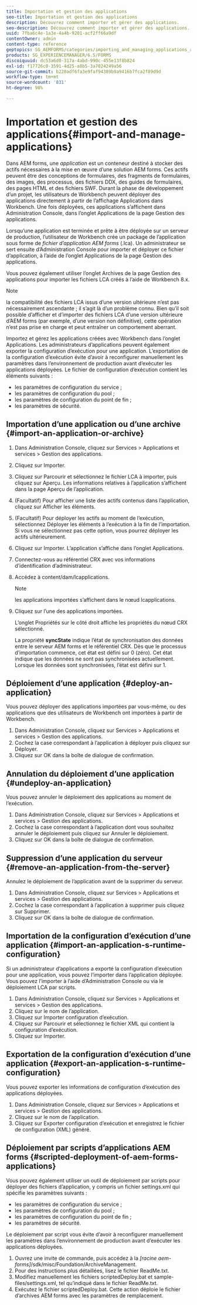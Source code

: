 ```yaml
---
title: Importation et gestion des applications
seo-title: Importation et gestion des applications
description: Découvrez comment importer et gérer des applications.
seo-description: Découvrez comment importer et gérer des applications.
uuid: 7fba6c4e-1a3e-4a4b-9201-acf2ff66a9df
contentOwner: admin
content-type: reference
geptopics: SG_AEMFORMS/categories/importing_and_managing_applications_and_archives
products: SG_EXPERIENCEMANAGER/6.5/FORMS
discoiquuid: dc53a6d0-317a-4abd-990c-455e13f8b824
exl-id: f17726c0-3591-4d25-a8b5-3a7024249a56
source-git-commit: b220adf6fa3e9faf94389b9a9416b7fca2f89d9d
workflow-type: tm+mt
source-wordcount: '831'
ht-degree: 98%

---
```


# Importation et gestion des applications{#import-and-manage-applications}

Dans AEM forms, une *application* est un conteneur destiné à stocker des actifs nécessaires à la mise en œuvre d’une solution AEM forms. Ces actifs peuvent être des conceptions de formulaires, des fragments de formulaires, des images, des processus, des fichiers DDX, des guides de formulaires, des pages HTML et des fichiers SWF. Durant la phase de développement d’un projet, les utilisateurs de Workbench peuvent déployer des applications directement à partir de l’affichage Applications dans Workbench. Une fois déployées, ces applications s’affichent dans Administration Console, dans l’onglet Applications de la page Gestion des applications.

Lorsqu’une application est terminée et prête à être déployée sur un serveur de production, l’utilisateur de Workbench crée un package de l’application sous forme de *fichier d’application AEM forms* (.lca). Un administrateur se sert ensuite d’Administration Console pour importer et déployer ce fichier d’application, à l’aide de l’onglet Applications de la page Gestion des applications.

Vous pouvez également utiliser l’onglet Archives de la page Gestion des applications pour importer les fichiers LCA créés à l’aide de Workbench 8.x.

>[!NOTE]
>
>la compatibilité des fichiers LCA issus d’une version ultérieure n’est pas nécessairement ascendante ; il s’agit là d’un problème connu. Bien qu’il soit possible d’afficher et d’importer des fichiers LCA d’une version ultérieure d’AEM forms (par exemple, d’une version non définitive), cette opération n’est pas prise en charge et peut entraîner un comportement aberrant.

Importez et gérez les applications créées avec Workbench dans l’onglet Applications. Les administrateurs d’applications peuvent également exporter la configuration d’exécution pour une application. L’exportation de la configuration d’exécution évite d’avoir à reconfigurer manuellement les paramètres dans l’environnement de production avant d’exécuter les applications déployées. Le fichier de configuration d’exécution contient les éléments suivants :

* les paramètres de configuration du service ;
* les paramètres de configuration du pool ;
* les paramètres de configuration du point de fin ;
* les paramètres de sécurité.

## Importation d’une application ou d’une archive {#import-an-application-or-archive}

1. Dans Administration Console, cliquez sur Services > Applications et services > Gestion des applications.
1. Cliquez sur Importer.
1. Cliquez sur Parcourir et sélectionnez le fichier LCA à importer, puis cliquez sur Aperçu. Les informations relatives à l’application s’affichent dans la page Aperçu de l’application.
1. (Facultatif) Pour afficher une liste des actifs contenus dans l’application, cliquez sur Afficher les éléments.
1. (Facultatif) Pour déployer les actifs au moment de l’exécution, sélectionnez Déployer les éléments à l’exécution à la fin de l’importation. Si vous ne sélectionnez pas cette option, vous pourrez déployer les actifs ultérieurement.
1. Cliquez sur Importer. L’application s’affiche dans l’onglet Applications.
1. Connectez-vous au référentiel CRX avec vos informations d’identification d’administrateur.
1. Accédez à content/dam/lcapplications.

   >[!NOTE]
   >
   >les applications importées s’affichent dans le nœud lcapplications.

1. Cliquez sur l’une des applications importées.

   L’onglet Propriétés sur le côté droit affiche les propriétés du nœud CRX sélectionné.

   La propriété **syncState** indique l’état de synchronisation des données entre le serveur AEM forms et le référentiel CRX. Dès que le processus d’importation commence, cet état est défini sur 0 (zéro). Cet état indique que les données ne sont pas synchronisées actuellement. Lorsque les données sont synchronisées, l’état est défini sur 1.

## Déploiement d’une application  {#deploy-an-application}

Vous pouvez déployer des applications importées par vous-même, ou des applications que des utilisateurs de Workbench ont importées à partir de Workbench.

1. Dans Administration Console, cliquez sur Services > Applications et services > Gestion des applications.
1. Cochez la case correspondant à l’application à déployer puis cliquez sur Déployer.
1. Cliquez sur OK dans la boîte de dialogue de confirmation.

## Annulation du déploiement d’une application  {#undeploy-an-application}

Vous pouvez annuler le déploiement des applications au moment de l’exécution.

1. Dans Administration Console, cliquez sur Services > Applications et services > Gestion des applications.
1. Cochez la case correspondant à l’application dont vous souhaitez annuler le déploiement puis cliquez sur Annuler le déploiement.
1. Cliquez sur OK dans la boîte de dialogue de confirmation.

## Suppression d’une application du serveur  {#remove-an-application-from-the-server}

Annulez le déploiement de l’application avant de la supprimer du serveur.

1. Dans Administration Console, cliquez sur Services > Applications et services > Gestion des applications.
1. Cochez la case correspondant à l’application à supprimer puis cliquez sur Supprimer.
1. Cliquez sur OK dans la boîte de dialogue de confirmation.

## Importation de la configuration d’exécution d’une application  {#import-an-application-s-runtime-configuration}

Si un administrateur d’applications a exporté la configuration d’exécution pour une application, vous pouvez l’importer dans l’application déployée. Vous pouvez l’importer à l’aide d’Administration Console ou via le déploiement LCA par scripts.

1. Dans Administration Console, cliquez sur Services > Applications et services > Gestion des applications.
1. Cliquez sur le nom de l’application.
1. Cliquez sur Importer configuration d’exécution.
1. Cliquez sur Parcourir et sélectionnez le fichier XML qui contient la configuration d’exécution.
1. Cliquez sur Importer.

## Exportation de la configuration d’exécution d’une application  {#export-an-application-s-runtime-configuration}

Vous pouvez exporter les informations de configuration d’exécution des applications déployées.

1. Dans Administration Console, cliquez sur Services > Applications et services > Gestion des applications.
1. Cliquez sur le nom de l’application.
1. Cliquez sur Exporter configuration d’exécution et enregistrez le fichier de configuration (XML) généré.

## Déploiement par scripts d’applications AEM forms  {#scripted-deployment-of-aem-forms-applications}

Vous pouvez également utiliser un outil de déploiement par scripts pour déployer des fichiers d’application, y compris un fichier settings.xml qui spécifie les paramètres suivants :

* les paramètres de configuration du service ;
* les paramètres de configuration du pool ;
* les paramètres de configuration du point de fin ;
* les paramètres de sécurité.

Le déploiement par script vous évite d’avoir à reconfigurer manuellement les paramètres dans l’environnement de production avant d’exécuter les applications déployées.

1. Ouvrez une invite de commande, puis accédez à la *[racine aem-forms]*/sdk/misc/Foundation/ArchiveManagement.
1. Pour des instructions plus détaillées, lisez le fichier ReadMe.txt.
1. Modifiez manuellement les fichiers scriptedDeploy.bat et sample-files/settings.xml, tel qu’indiqué dans le fichier ReadMe.txt.
1. Exécutez le fichier scriptedDeploy.bat. Cette action déploie le fichier d’archives AEM forms avec les paramètres de remplacement.
